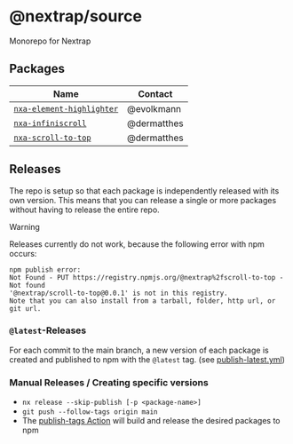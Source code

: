 # @nextrap/source

Monorepo for Nextrap

## Packages

<!-- Please also maintain the CODEOWNERS file when adjusting the table below -->

| Name                                                        | Contact     |
| ----------------------------------------------------------- | ----------- |
| [`nxa-element-highlighter`](./libs/nxa-element-highlighter) | @evolkmann  |
| [`nxa-infiniscroll`](./libs/nxa-infiniscroll)               | @dermatthes |
| [`nxa-scroll-to-top`](./libs/nxa-scroll-to-top)             | @dermatthes |

## Releases

The repo is setup so that each package is independently released with its own version.
This means that you can release a single or more packages without having to release the entire repo.

> [!WARNING]
> Releases currently do not work, because the following error with npm occurs:
>
> ```
> npm publish error:
> Not Found - PUT https://registry.npmjs.org/@nextrap%2fscroll-to-top - Not found
> '@nextrap/scroll-to-top@0.0.1' is not in this registry.
> Note that you can also install from a tarball, folder, http url, or git url.
> ```

### `@latest`-Releases

For each commit to the main branch, a new version of each package is created and
published to npm with the `@latest` tag. (see [publish-latest.yml](./.github/workflows/publish-latest.yml))

### Manual Releases / Creating specific versions

- `nx release --skip-publish [-p <package-name>]`
- `git push --follow-tags origin main`
- The [publish-tags Action](./.github/workflows/publish-tags.yml) will build and release the desired packages to npm
